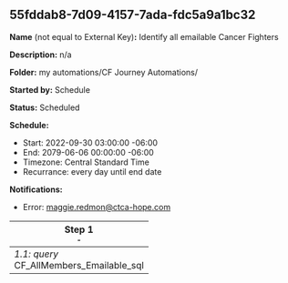 ## 55fddab8-7d09-4157-7ada-fdc5a9a1bc32

**Name** (not equal to External Key)**:** Identify all emailable Cancer Fighters

**Description:** n/a

**Folder:** my automations/CF Journey Automations/

**Started by:** Schedule

**Status:** Scheduled

**Schedule:**

* Start: 2022-09-30 03:00:00 -06:00
* End: 2079-06-06 00:00:00 -06:00
* Timezone: Central Standard Time
* Recurrance: every day until end date

**Notifications:**

* Error: maggie.redmon@ctca-hope.com

| Step 1<br>_<small>-</small>_ |
| --- |
| _1.1: query_<br>CF_AllMembers_Emailable_sql |
